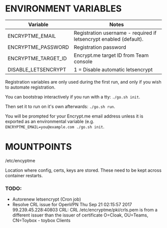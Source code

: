 # ENVIRONMENT VARIABLES

| Variable | Notes |
|----------|-------|
| ENCRYPTME_EMAIL | Registration username - required if letsencrypt enabled (default). |
| ENCRYPTME_PASSWORD | Registration password |
| ENCRYPTME_TARGET_ID | Encrypt.me target ID from Team console |
| DISABLE_LETSENCRYPT| 1 = Disable automatic letsencrypt |

Registration variables are only used during the first run, and only if you wish
to automate registration.

You can bootstrap interactively if you run with a tty: `./go.sh init`.

Then set it to run on it's own afterwards: `./go.sh run`.

You will be prompted for your Encrypt.me email address unless it is exported as
an environmental variable (e.g. `ENCRYPTME_EMAIL=you@example.com ./go.sh init`.


# MOUNTPOINTS

  /etc/encyptme

  Location where config, certs, keys are stored.  These need to be kept across
  container restarts.


### TODO:

- Autorenew letsencrypt (Cron job)
- Resolve CRL issue for OpenVPN
Thu Sep 21 02:15:57 2017 99.239.45.228:40803 CRL: CRL /etc/encryptme/pki/crls.pem is from a different issuer than the issuer of certificate O=Cloak, OU=Teams, CN=Toybox - toybox Clients

